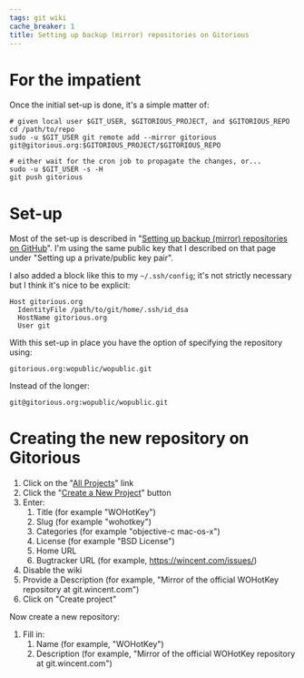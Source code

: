 ```yaml
---
tags: git wiki
cache_breaker: 1
title: Setting up backup (mirror) repositories on Gitorious
---
```


# For the impatient

Once the initial set-up is done, it's a simple matter of:

    # given local user $GIT_USER, $GITORIOUS_PROJECT, and $GITORIOUS_REPO
    cd /path/to/repo
    sudo -u $GIT_USER git remote add --mirror gitorious git@gitorious.org:$GITORIOUS_PROJECT/$GITORIOUS_REPO

    # either wait for the cron job to propagate the changes, or...
    sudo -u $GIT_USER -s -H
    git push gitorious

# Set-up

Most of the set-up is described in "[Setting up backup (mirror) repositories on GitHub](/wiki/Setting_up_backup_%28mirror%29_repositories_on_GitHub)". I'm using the same public key that I described on that page under "Setting up a private/public key pair".

I also added a block like this to my `~/.ssh/config`; it's not strictly necessary but I think it's nice to be explicit:

    Host gitorious.org
      IdentityFile /path/to/git/home/.ssh/id_dsa
      HostName gitorious.org
      User git

With this set-up in place you have the option of specifying the repository using:

    gitorious.org:wopublic/wopublic.git

Instead of the longer:

    git@gitorious.org:wopublic/wopublic.git

# Creating the new repository on Gitorious

1.  Click on the "[All Projects](http://gitorious.org/projects)" link
2.  Click the "[Create a New Project](http://gitorious.org/projects/new)" button
3.  Enter:
    1.  Title (for example "WOHotKey")
    2.  Slug (for example "wohotkey")
    3.  Categories (for example "objective-c mac-os-x")
    4.  License (for example "BSD License")
    5.  Home URL
    6.  Bugtracker URL (for example, <https://wincent.com/issues/>)
4.  Disable the wiki
5.  Provide a Description (for example, "Mirror of the official WOHotKey repository at git.wincent.com")
6.  Click on "Create project"

Now create a new repository:

1.  Fill in:
    1.  Name (for example, "WOHotKey")
    2.  Description (for example, "Mirror of the official WOHotKey repository at git.wincent.com")
